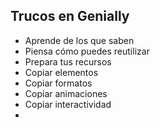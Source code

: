 ## Trucos en Genially

* Aprende de los que saben
* Piensa cómo puedes reutilizar
* Prepara tus recursos
* Copiar elementos
* Copiar formatos
* Copiar animaciones
* Copiar interactividad
*
